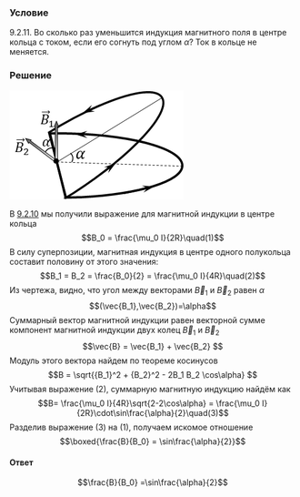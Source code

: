 ###  Условие 

$9.2.11.$ Во сколько раз уменьшится индукция магнитного поля в центре кольца с током, если его согнуть под углом $\alpha$? Ток в кольце не меняется. 

### Решение

![ Индукция магнитного поля в центре согнутого кольца |306x191, 34%](../../img/9.2.11/9.2.11_1.png)

В [9.2.10](../9.2.10) мы получили выражение для магнитной индукции в центре кольца $$B_0 = \frac{\mu_0 I}{2R}\quad(1)$$ В силу суперпозиции, магнитная индукция в центре одного полукольца составит половину от этого значения: $$B_1 = B_2 = \frac{B_0}{2} = \frac{\mu_0 I}{4R}\quad(2)$$ Из чертежа, видно, что угол между векторами $\vec{B}_1$ и $\vec{B}_2$ равен $\alpha$ $$(\vec{B_1},\vec{B_2})=\alpha$$ Суммарный вектор магнитной индукции равен векторной сумме компонент магнитной индукции двух колец $\vec{B}_1$ и $\vec{B}_2$ $$\vec{B} = \vec{B_1} + \vec{B_2} $$ Модуль этого вектора найдем по теореме косинусов $$B = \sqrt{{B_1}^2 + {B_2}^2 - 2B_1 B_2 \cos\alpha} $$ Учитывая выражение $(2)$, суммарную магнитную индукцию найдём как $$B= \frac{\mu_0 I}{4R}\sqrt{2-2\cos\alpha} = \frac{\mu_0 I}{2R}\cdot\sin\frac{\alpha}{2}\quad(3)$$ Разделив выражение $(3)$ на $(1)$, получаем искомое отношение $$\boxed{\frac{B}{B_0} = \sin\frac{\alpha}{2}}$$ 

#### Ответ

$$\frac{B}{B_0} =\sin\frac{\alpha}{2}$$ 
